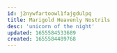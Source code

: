 ```yaml
---
id: j2nywfartoowl1fajgdulpq
title: Marigold Heavenly Nostrils
desc: 'unicorn of the night'
updated: 1655584533689
created: 1655584489768
---
```


